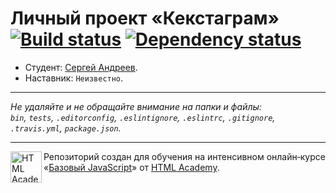 # Личный проект «Кекстаграм» [![Build status][travis-image]][travis-url] [![Dependency status][dependency-image]][dependency-url]

* Студент: [Сергей Андреев](https://up.htmlacademy.ru/javascript/8/user/373167).
* Наставник: `Неизвестно`.

---

_Не удаляйте и не обращайте внимание на папки и файлы:_<br>
_`bin`, `tests`, `.editorconfig`, `.eslintignore`, `.eslintrc`, `.gitignore`, `.travis.yml`, `package.json`._

---

<a href="https://htmlacademy.ru/intensive/javascript"><img align="left" width="50" height="50" title="HTML Academy" src="https://up.htmlacademy.ru/static/img/intensive/javascript/logo-for-github.svg"></a>

Репозиторий создан для обучения на интенсивном онлайн‑курсе «[Базовый JavaScript](https://htmlacademy.ru/intensive/javascript)» от [HTML Academy](https://htmlacademy.ru).

[travis-image]: https://travis-ci.org/htmlacademy-javascript/373167-kekstagram.svg?branch=master
[travis-url]: https://travis-ci.org/htmlacademy-javascript/373167-kekstagram
[dependency-image]: https://david-dm.org/htmlacademy-javascript/373167-kekstagram.svg?style=flat-square
[dependency-url]: https://david-dm.org/htmlacademy-javascript/373167-kekstagram
